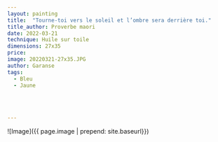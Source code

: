 ```yaml
---
layout: painting
title:  "Tourne-toi vers le soleil et l’ombre sera derrière toi." 
title_author: Proverbe maori   
date: 2022-03-21
technique: Huile sur toile
dimensions: 27x35
price: 
image: 20220321-27x35.JPG
author: Garanse
tags:
  - Bleu
  - Jaune
 
  
  
  
---
```

![Image]({{ page.image | prepend: site.baseurl}})

